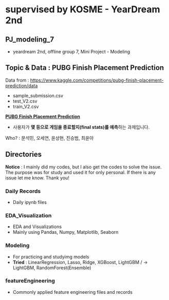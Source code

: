 # supervised by KOSME - YearDream 2nd
## PJ_modeling_7
  - yeardream 2nd, offline group 7, Mini Project - Modeling

## Topic & Data : PUBG Finish Placement Prediction
Data from : https://www.kaggle.com/competitions/pubg-finish-placement-prediction/data
- sample_submission.csv
- test_V2.csv
- train_V2.csv

**[PUBG Finish Placement Prediction](https://www.kaggle.com/competitions/pubg-finish-placement-prediction/overview)**
- 사용자가 **몇 등으로 게임을 종료할지(final stats)를 예측**하는 과제입니다.

Who? : 문석민, 오세연, 윤상현, 진승범, 최윤아


## Directories 
**Notice** : I mainly did my codes, but I also get the codes to solve the issue. The purpose was for study and used it for only personal. If there is any issue let me know. Thank you!

### Daily Records
- Daily ipynb files

### EDA_Visualization
- EDA and Visualizations
- Mainly using Pandas, Numpy, Matplotlib, Seaborn

### Modeling
- For practicing and studyimg models
- **Tried** : LinearRegression, Lasso, Ridge, XGBoost, LightGBM / -> LightGBM, RandomForest(Ensemble)

### featureEngineering
- Commonly applied feature engineering files and records
